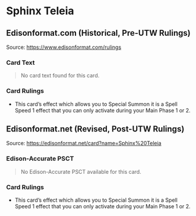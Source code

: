 # Sphinx Teleia

## Edisonformat.com (Historical, Pre-UTW Rulings)

Source: https://www.edisonformat.com/rulings

### Card Text

> No card text found for this card.

### Card Rulings

*   This card’s effect which allows you to Special Summon it is a Spell Speed 1 effect that you can only activate during your Main Phase 1 or 2.

## Edisonformat.net (Revised, Post-UTW Rulings)

Source: https://edisonformat.net/card?name=Sphinx%20Teleia

### Edison-Accurate PSCT

> No Edison-Accurate PSCT available for this card.

### Card Rulings

*   This card’s effect which allows you to Special Summon it is a Spell Speed 1 effect that you can only activate during your Main Phase 1 or 2.
            
